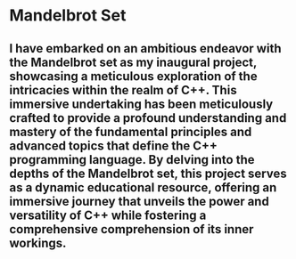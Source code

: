 # Mandelbrot Set

## I have embarked on an ambitious endeavor with the Mandelbrot set as my inaugural project, showcasing a meticulous exploration of the intricacies within the realm of C++. This immersive undertaking has been meticulously crafted to provide a profound understanding and mastery of the fundamental principles and advanced topics that define the C++ programming language. By delving into the depths of the Mandelbrot set, this project serves as a dynamic educational resource, offering an immersive journey that unveils the power and versatility of C++ while fostering a comprehensive comprehension of its inner workings.
